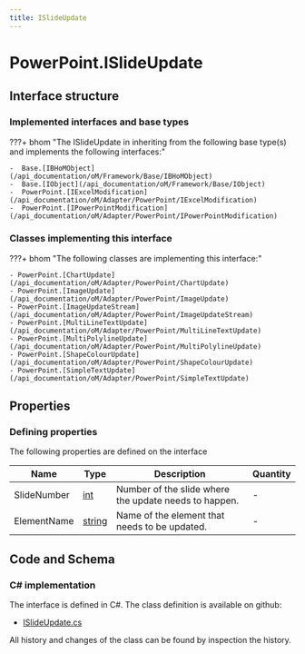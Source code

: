 ```yaml
---
title: ISlideUpdate
---
```


# PowerPoint.ISlideUpdate



## Interface structure

### Implemented interfaces and base types

???+ bhom "The ISlideUpdate in inheriting from the following base type(s) and implements the following interfaces:"

    -  Base.[IBHoMObject](/api_documentation/oM/Framework/Base/IBHoMObject)
    -  Base.[IObject](/api_documentation/oM/Framework/Base/IObject)
    -  PowerPoint.[IExcelModification](/api_documentation/oM/Adapter/PowerPoint/IExcelModification)
    -  PowerPoint.[IPowerPointModification](/api_documentation/oM/Adapter/PowerPoint/IPowerPointModification)


### Classes implementing this interface

???+ bhom "The following classes are implementing this interface:"

    - PowerPoint.[ChartUpdate](/api_documentation/oM/Adapter/PowerPoint/ChartUpdate)
    - PowerPoint.[ImageUpdate](/api_documentation/oM/Adapter/PowerPoint/ImageUpdate)
    - PowerPoint.[ImageUpdateStream](/api_documentation/oM/Adapter/PowerPoint/ImageUpdateStream)
    - PowerPoint.[MultiLineTextUpdate](/api_documentation/oM/Adapter/PowerPoint/MultiLineTextUpdate)
    - PowerPoint.[MultiPolylineUpdate](/api_documentation/oM/Adapter/PowerPoint/MultiPolylineUpdate)
    - PowerPoint.[ShapeColourUpdate](/api_documentation/oM/Adapter/PowerPoint/ShapeColourUpdate)
    - PowerPoint.[SimpleTextUpdate](/api_documentation/oM/Adapter/PowerPoint/SimpleTextUpdate)


## Properties



### Defining properties

The following properties are defined on the interface

| Name             | Type             | Description      | Quantity         |
|------------------|------------------|------------------|------------------|
| SlideNumber | [int](https://learn.microsoft.com/en-us/dotnet/api/System.Int32?view=netstandard-2.0) | Number of the slide where the update needs to happen. | - |
| ElementName | [string](https://learn.microsoft.com/en-us/dotnet/api/System.String?view=netstandard-2.0) | Name of the element that needs to be updated. | - |


## Code and Schema

### C# implementation

The interface is defined in C#. The class definition is available on github:

- [ISlideUpdate.cs](https://github.com/BHoM/PowerPoint_Toolkit/blob/develop/PowerPoint_oM/Update/ISlideUpdate.cs)

All history and changes of the class can be found by inspection the history.
